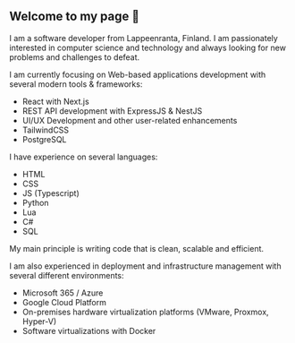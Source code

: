 ## Welcome to my page 👋

I am a software developer from Lappeenranta, Finland. I am passionately interested in computer science and technology and always looking for new problems and challenges to defeat.

I am currently focusing on Web-based applications development with several modern tools & frameworks:
- React with Next.js
- REST API development with ExpressJS & NestJS
- UI/UX Development and other user-related enhancements
- TailwindCSS
- PostgreSQL

I have experience on several languages:
- HTML
- CSS
- JS (Typescript)
- Python
- Lua
- C#
- SQL

My main principle is writing code that is clean, scalable and efficient.

I am also experienced in deployment and infrastructure management with several different environments:
- Microsoft 365 / Azure
- Google Cloud Platform
- On-premises hardware virtualization platforms (VMware, Proxmox, Hyper-V)
- Software virtualizations with Docker


<!--
**joniniemela/joniniemela** is a ✨ _special_ ✨ repository because its `README.md` (this file) appears on your GitHub profile.

Here are some ideas to get you started:

- 🔭 I’m currently working on ...
- 🌱 I’m currently learning ...
- 👯 I’m looking to collaborate on ...
- 🤔 I’m looking for help with ...
- 💬 Ask me about ...
- 📫 How to reach me: ...
- 😄 Pronouns: ...
- ⚡ Fun fact: ...
-->
